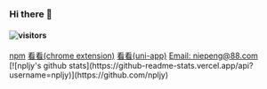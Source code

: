 ### Hi there 👋
#### ![visitors](https://visitor-badge.glitch.me/badge?page_id=npljy.npljy)

<div class="links">
  <a href="https://www.npmjs.com/~niepeng?utm_source=xuehuayu.cn" target="_blank">npm</a>
  <a href="https://chrome.google.com/webstore/detail/%E7%9C%8B%E7%9C%8B/pegiockicjmdnkjbnppeeakeogdkegac?hl=zh-CN&authuser=0" target="_blank">看看(chrome extension)</a>
  <a href="https://laonongmin.online/" target="_blank">看看(uni-app)</a>
  <a href="mailto:niepeng@88.com" target="_blank">Email: niepeng@88.com</a>
</div>
[![npljy's github stats](https://github-readme-stats.vercel.app/api?username=npljy)](https://github.com/npljy)
<!--
**npljy/npljy** is a ✨ _special_ ✨ repository because its `README.md` (this file) appears on your GitHub profile.

Here are some ideas to get you started:
[npm](https://www.npmjs.com/~niepeng?utm_source=xuehuayu.cn)
[看看(chrome extension)](https://chrome.google.com/webstore/detail/%E7%9C%8B%E7%9C%8B/pegiockicjmdnkjbnppeeakeogdkegac?hl=zh-CN&authuser=0)
[看看(uni-app)](https://laonongmin.online/)

[Email:niepeng@88.com](mailto:niepeng@88.com)
-->
<style>
.markdown-body p, .markdown-body .links,  {display: flex;}
</style>
